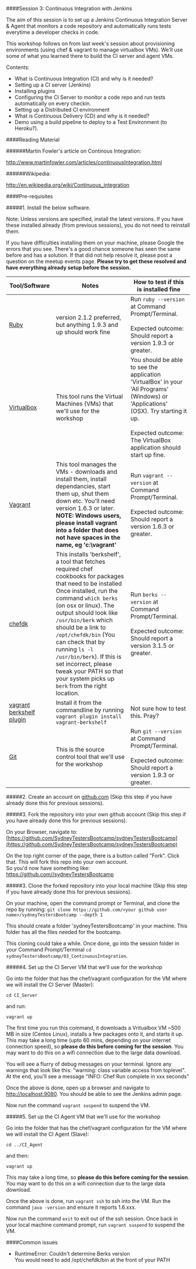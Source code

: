 ####Session 3: Continuous Integration with Jenkins

The aim of this session is to set up a Jenkins Continuous Integration Server & Agent that monitors a code repository and automatically runs tests everytime a developer checks in code.

This workshop follows on from last week's session about provisioning environments (using chef & vagrant to manage virtualbox VMs). We'll use some of what you learned there to build the CI server and agent VMs.

Contents:
- What is Continuous Integration (CI) and why is it needed?
- Setting up a CI server (Jenkins)
- Installing plugins
- Configuring the CI Server to monitor a code repo and run tests automatically on every checkin.
- Setting up a Distributed CI environment
- What is Continuous Delivery (CD) and why is it needed?
- Demo using a build pipeline to deploy to a Test Environment (to Heroku?).


####Reading Material

######Martin Fowler's article on Continous Integration:

http://www.martinfowler.com/articles/continuousIntegration.html

######Wikipedia:

http://en.wikipedia.org/wiki/Continuous_integration


####Pre-requisites

#####1. Install the below software.

Note: Unless versions are specified, install the latest versions. If you have these installed already (from previous sessions), you do not need to reinstall them.

If you have difficulties installing them on your machine, please Google the errors that you see. There's a good chance someone has seen the same before and has a solution. If that did not help resolve it, please post a question on the meetup events page. <b>Please try to get these resolved and have everything already setup before the session.</b>

| Tool/Software | Notes | How to test if this is installed fine |
| ------------- | ----- | ------------------------------------- |
| [Ruby](https://www.ruby-lang.org/en/) | version 2.1.2 preferred, but anything 1.9.3 and up should work fine | Run `ruby --version` at Command Prompt/Terminal. <br><br>Expected outcome: Should report a version 1.9.3 or greater. |
| [Virtualbox](https://www.virtualbox.org/) | This tool runs the Virtual Machines (VMs) that we'll use for the workshop | You should be able to see the application 'VirtualBox' in your 'All Programs' (Windows) or 'Applications' (OSX). Try starting it up. <br><br>Expected outcome: The VirtualBox application should start up fine.|
| [Vagrant](https://www.vagrantup.com/) | This tool manages the VMs - downloads and install them, install dependancies, start them up, shut them down etc. You'll need version 1.6.3 or later. <br><b>NOTE: Windows users, please install vagrant into a folder that does not have spaces in the name, eg 'c:\vagrant' </b> | Run `vagrant --version` at Command Prompt/Terminal. <br><br>Expected outcome: Should report a version 1.6.3 or greater. |
| [chefdk](https://downloads.getchef.com/chef-dk) | This installs 'berkshelf', a tool that fetches required chef cookbooks for packages that need to be installed <br> Once installed, run the command `which berks` (on osx or linux). The output should look like `/usr/bin/berk` which should be a link to `/opt/chefdk/bin` (You can check that by running `ls -l /usr/bin/berk`). If this is set incorrect, please tweak your PATH so that your system picks up `berk` from the right location.| Run `berks --version` at Command Prompt/Terminal. <br><br>Expected outcome: Should report a version 3.1.5 or greater. |
| [vagrant berkshelf plugin](http://berkshelf.com/) | Install it from the commandline by running `vagrant plugin install vagrant-berkshelf` | Not sure how to test this. Pray? |
| [Git](http://git-scm.com/) | This is the source control tool that we'll use for the workshop | Run `git --version` at Command Prompt/Terminal. <br><br>Expected outcome: Should report a version 1.9.3 or greater. |


#####2. Create an account on [github.com](https://github.com/) (Skip this step if you have already done this for previous sessions).

#####3. Fork the repository into your own github account (Skip this step if you have already done this for previous sessions).

On your Browser, navigate to:
[https://github.com/SydneyTestersBootcamp/sydneyTestersBootcamp](https://github.com/SydneyTestersBootcamp/sydneyTestersBootcamp)

On the top right corner of the page, there is a button called "Fork". Click that. This will fork this repo into your own account. <br>So you'd now have something like:<br> [https://github.com/<Your Github username>/sydneyTestersBootcamp](#)

#####3. Clone the forked repository into your local machine (Skip this step if you have already done this for previous sessions).

On your machine, open the command prompt or Terminal, and clone the repo by running:
`git clone https://github.com/<your github user name>/sydneyTestersBootcamp --depth 1`

This should create a folder 'sydneyTestersBootcamp' in your machine. This folder has all the files needed for the bootcamp.

This cloning could take a while. Once done, go into the session folder in your Command Prompt/Terminal `cd sydneyTestersBootcamp/03_ContinuousIntegration`.

#####4. Set up the CI Server VM that we'll use for the workshop

Go into the folder that has the chef/vagrant configuration for the VM where we will install the CI Server (Master):

`cd CI_Server`

and run:

`vagrant up`

The first time you run this command, it downloads a Vritualbox VM ~500 MB in size (Centos Linux), installs a few packages onto it, and starts it up. This may take a long time (upto 60 mins, depending on your internet connection speed), so <b>please do this before coming for the session</b>. You may want to do this on a wifi connection due to the large data download.

You will see a flurry of debug messages on your terminal. Ignore any warnings that look like this: "warning: class variable access from toplevel". At the end, you'll see a message "INFO: Chef Run complete in xxx seconds"

Once the above is done, open up a browser and navigate to [http://localhost:9080](http://localhost:9080). You should be able to see the Jenkins admin page.

Now run the command `vagrant suspend` to suspend the VM.

#####5. Set up the CI Agent VM that we'll use for the workshop

Go into the folder that has the chef/vagrant configuration for the VM where we will install the CI Agent (Slave):

`cd ../CI_Agent`

and then:

`vagrant up`

This may take a long time, so <b>please do this before coming for the session</b>. You may want to do this on a wifi connection due to the large data download.

Once the above is done, run `vagrant ssh` to ssh into the VM. Run the command `java -version` and ensure it reports 1.6.xxx.

Now run the command `exit` to exit out of the ssh session. Once back in your local machine command prompt, run `vagrant suspend` to suspend the VM.

####Common issues

- RuntimeError: Couldn't determine Berks version<br>
You would need to add /opt/chefdk/bin at the front of your PATH